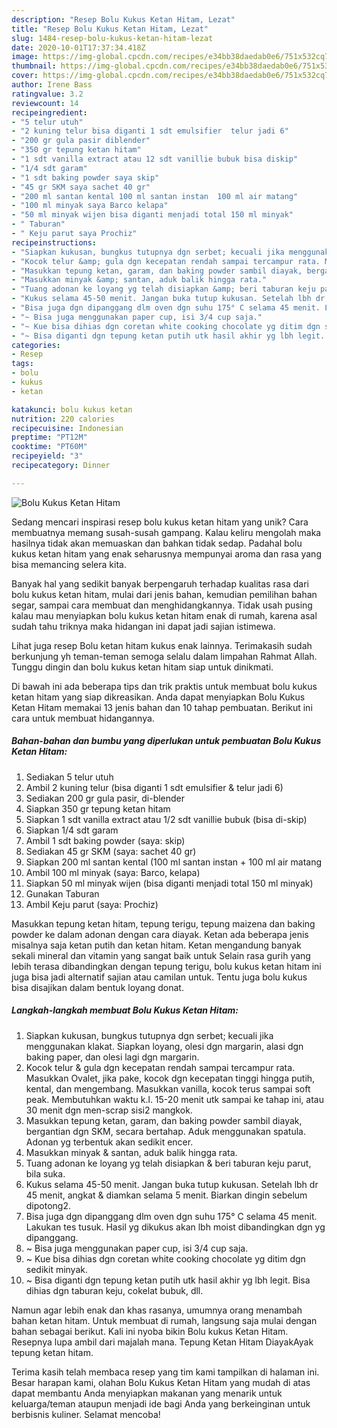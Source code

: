 ```yaml
---
description: "Resep Bolu Kukus Ketan Hitam, Lezat"
title: "Resep Bolu Kukus Ketan Hitam, Lezat"
slug: 1484-resep-bolu-kukus-ketan-hitam-lezat
date: 2020-10-01T17:37:34.418Z
image: https://img-global.cpcdn.com/recipes/e34bb38daedab0e6/751x532cq70/bolu-kukus-ketan-hitam-foto-resep-utama.jpg
thumbnail: https://img-global.cpcdn.com/recipes/e34bb38daedab0e6/751x532cq70/bolu-kukus-ketan-hitam-foto-resep-utama.jpg
cover: https://img-global.cpcdn.com/recipes/e34bb38daedab0e6/751x532cq70/bolu-kukus-ketan-hitam-foto-resep-utama.jpg
author: Irene Bass
ratingvalue: 3.2
reviewcount: 14
recipeingredient:
- "5 telur utuh"
- "2 kuning telur bisa diganti 1 sdt emulsifier  telur jadi 6"
- "200 gr gula pasir diblender"
- "350 gr tepung ketan hitam"
- "1 sdt vanilla extract atau 12 sdt vanillie bubuk bisa diskip"
- "1/4 sdt garam"
- "1 sdt baking powder saya skip"
- "45 gr SKM saya sachet 40 gr"
- "200 ml santan kental 100 ml santan instan  100 ml air matang"
- "100 ml minyak saya Barco kelapa"
- "50 ml minyak wijen bisa diganti menjadi total 150 ml minyak"
- " Taburan"
- " Keju parut saya Prochiz"
recipeinstructions:
- "Siapkan kukusan, bungkus tutupnya dgn serbet; kecuali jika menggunakan klakat. Siapkan loyang, olesi dgn margarin, alasi dgn baking paper, dan olesi lagi dgn margarin."
- "Kocok telur &amp; gula dgn kecepatan rendah sampai tercampur rata. Masukkan Ovalet, jika pake, kocok dgn kecepatan tinggi hingga putih, kental, dan mengembang. Masukkan vanilla, kocok terus sampai soft peak. Membutuhkan waktu k.l. 15-20 menit utk sampai ke tahap ini, atau 30 menit dgn men-scrap sisi2 mangkok."
- "Masukkan tepung ketan, garam, dan baking powder sambil diayak, bergantian dgn SKM, secara bertahap. Aduk menggunakan spatula. Adonan yg terbentuk akan sedikit encer."
- "Masukkan minyak &amp; santan, aduk balik hingga rata."
- "Tuang adonan ke loyang yg telah disiapkan &amp; beri taburan keju parut, bila suka."
- "Kukus selama 45-50 menit. Jangan buka tutup kukusan. Setelah lbh dr 45 menit, angkat &amp; diamkan selama 5 menit. Biarkan dingin sebelum dipotong2."
- "Bisa juga dgn dipanggang dlm oven dgn suhu 175° C selama 45 menit. Lakukan tes tusuk. Hasil yg dikukus akan lbh moist dibandingkan dgn yg dipanggang."
- "~ Bisa juga menggunakan paper cup, isi 3/4 cup saja."
- "~ Kue bisa dihias dgn coretan white cooking chocolate yg ditim dgn sedikit minyak."
- "~ Bisa diganti dgn tepung ketan putih utk hasil akhir yg lbh legit. Bisa dihias dgn taburan keju, cokelat bubuk, dll."
categories:
- Resep
tags:
- bolu
- kukus
- ketan

katakunci: bolu kukus ketan 
nutrition: 220 calories
recipecuisine: Indonesian
preptime: "PT12M"
cooktime: "PT60M"
recipeyield: "3"
recipecategory: Dinner

---
```



![Bolu Kukus Ketan Hitam](https://img-global.cpcdn.com/recipes/e34bb38daedab0e6/751x532cq70/bolu-kukus-ketan-hitam-foto-resep-utama.jpg)

Sedang mencari inspirasi resep bolu kukus ketan hitam yang unik? Cara membuatnya memang susah-susah gampang. Kalau keliru mengolah maka hasilnya tidak akan memuaskan dan bahkan tidak sedap. Padahal bolu kukus ketan hitam yang enak seharusnya mempunyai aroma dan rasa yang bisa memancing selera kita.

Banyak hal yang sedikit banyak berpengaruh terhadap kualitas rasa dari bolu kukus ketan hitam, mulai dari jenis bahan, kemudian pemilihan bahan segar, sampai cara membuat dan menghidangkannya. Tidak usah pusing kalau mau menyiapkan bolu kukus ketan hitam enak di rumah, karena asal sudah tahu triknya maka hidangan ini dapat jadi sajian istimewa.

Lihat juga resep Bolu ketan hitam kukus enak lainnya. Terimakasih sudah berkunjung yh teman-teman semoga selalu dalam limpahan Rahmat Allah. Tunggu dingin dan bolu kukus ketan hitam siap untuk dinikmati.


Di bawah ini ada beberapa tips dan trik praktis untuk membuat bolu kukus ketan hitam yang siap dikreasikan. Anda dapat menyiapkan Bolu Kukus Ketan Hitam memakai 13 jenis bahan dan 10 tahap pembuatan. Berikut ini cara untuk membuat hidangannya.

<!--inarticleads1-->

##### Bahan-bahan dan bumbu yang diperlukan untuk pembuatan Bolu Kukus Ketan Hitam:

1. Sediakan 5 telur utuh
1. Ambil 2 kuning telur (bisa diganti 1 sdt emulsifier &amp; telur jadi 6)
1. Sediakan 200 gr gula pasir, di-blender
1. Siapkan 350 gr tepung ketan hitam
1. Siapkan 1 sdt vanilla extract atau 1/2 sdt vanillie bubuk (bisa di-skip)
1. Siapkan 1/4 sdt garam
1. Ambil 1 sdt baking powder (saya: skip)
1. Sediakan 45 gr SKM (saya: sachet 40 gr)
1. Siapkan 200 ml santan kental (100 ml santan instan + 100 ml air matang
1. Ambil 100 ml minyak (saya: Barco, kelapa)
1. Siapkan 50 ml minyak wijen (bisa diganti menjadi total 150 ml minyak)
1. Gunakan  Taburan
1. Ambil  Keju parut (saya: Prochiz)


Masukkan tepung ketan hitam, tepung terigu, tepung maizena dan baking powder ke dalam adonan dengan cara diayak. Ketan ada beberapa jenis misalnya saja ketan putih dan ketan hitam. Ketan mengandung banyak sekali mineral dan vitamin yang sangat baik untuk Selain rasa gurih yang lebih terasa dibandingkan dengan tepung terigu, bolu kukus ketan hitam ini juga bisa jadi alternatif sajian atau camilan untuk. Tentu juga bolu kukus bisa disajikan dalam bentuk loyang donat. 

<!--inarticleads2-->

##### Langkah-langkah membuat Bolu Kukus Ketan Hitam:

1. Siapkan kukusan, bungkus tutupnya dgn serbet; kecuali jika menggunakan klakat. Siapkan loyang, olesi dgn margarin, alasi dgn baking paper, dan olesi lagi dgn margarin.
1. Kocok telur &amp; gula dgn kecepatan rendah sampai tercampur rata. Masukkan Ovalet, jika pake, kocok dgn kecepatan tinggi hingga putih, kental, dan mengembang. Masukkan vanilla, kocok terus sampai soft peak. Membutuhkan waktu k.l. 15-20 menit utk sampai ke tahap ini, atau 30 menit dgn men-scrap sisi2 mangkok.
1. Masukkan tepung ketan, garam, dan baking powder sambil diayak, bergantian dgn SKM, secara bertahap. Aduk menggunakan spatula. Adonan yg terbentuk akan sedikit encer.
1. Masukkan minyak &amp; santan, aduk balik hingga rata.
1. Tuang adonan ke loyang yg telah disiapkan &amp; beri taburan keju parut, bila suka.
1. Kukus selama 45-50 menit. Jangan buka tutup kukusan. Setelah lbh dr 45 menit, angkat &amp; diamkan selama 5 menit. Biarkan dingin sebelum dipotong2.
1. Bisa juga dgn dipanggang dlm oven dgn suhu 175° C selama 45 menit. Lakukan tes tusuk. Hasil yg dikukus akan lbh moist dibandingkan dgn yg dipanggang.
1. ~ Bisa juga menggunakan paper cup, isi 3/4 cup saja.
1. ~ Kue bisa dihias dgn coretan white cooking chocolate yg ditim dgn sedikit minyak.
1. ~ Bisa diganti dgn tepung ketan putih utk hasil akhir yg lbh legit. Bisa dihias dgn taburan keju, cokelat bubuk, dll.


Namun agar lebih enak dan khas rasanya, umumnya orang menambah bahan ketan hitam. Untuk membuat di rumah, langsung saja mulai dengan bahan sebagai berikut. Kali ini nyoba bikin Bolu kukus Ketan Hitam. Resepnya lupa ambil dari majalah mana. Tepung Ketan Hitam DiayakAyak tepung ketan hitam. 

Terima kasih telah membaca resep yang tim kami tampilkan di halaman ini. Besar harapan kami, olahan Bolu Kukus Ketan Hitam yang mudah di atas dapat membantu Anda menyiapkan makanan yang menarik untuk keluarga/teman ataupun menjadi ide bagi Anda yang berkeinginan untuk berbisnis kuliner. Selamat mencoba!
